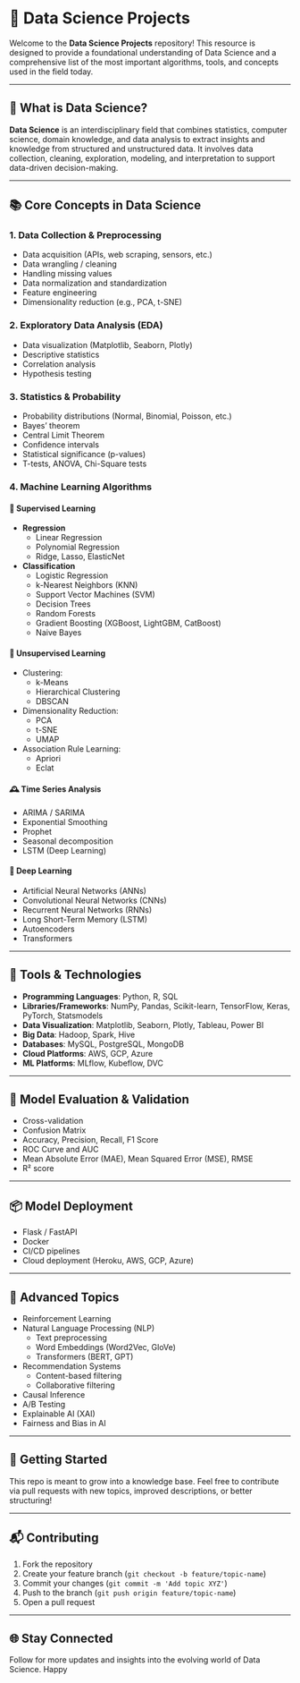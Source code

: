 # 🌟 Data Science Projects

Welcome to the **Data Science Projects** repository! This resource is designed to provide a foundational understanding of Data Science and a comprehensive list of the most important algorithms, tools, and concepts used in the field today.

---

## 📌 What is Data Science?

**Data Science** is an interdisciplinary field that combines statistics, computer science, domain knowledge, and data analysis to extract insights and knowledge from structured and unstructured data. It involves data collection, cleaning, exploration, modeling, and interpretation to support data-driven decision-making.

---

## 📚 Core Concepts in Data Science

### 1. **Data Collection & Preprocessing**
- Data acquisition (APIs, web scraping, sensors, etc.)
- Data wrangling / cleaning
- Handling missing values
- Data normalization and standardization
- Feature engineering
- Dimensionality reduction (e.g., PCA, t-SNE)

### 2. **Exploratory Data Analysis (EDA)**
- Data visualization (Matplotlib, Seaborn, Plotly)
- Descriptive statistics
- Correlation analysis
- Hypothesis testing

### 3. **Statistics & Probability**
- Probability distributions (Normal, Binomial, Poisson, etc.)
- Bayes’ theorem
- Central Limit Theorem
- Confidence intervals
- Statistical significance (p-values)
- T-tests, ANOVA, Chi-Square tests

### 4. **Machine Learning Algorithms**

#### 🧠 Supervised Learning
- **Regression**
  - Linear Regression
  - Polynomial Regression
  - Ridge, Lasso, ElasticNet
- **Classification**
  - Logistic Regression
  - k-Nearest Neighbors (KNN)
  - Support Vector Machines (SVM)
  - Decision Trees
  - Random Forests
  - Gradient Boosting (XGBoost, LightGBM, CatBoost)
  - Naive Bayes

#### 🤖 Unsupervised Learning
- Clustering:
  - k-Means
  - Hierarchical Clustering
  - DBSCAN
- Dimensionality Reduction:
  - PCA
  - t-SNE
  - UMAP
- Association Rule Learning:
  - Apriori
  - Eclat

#### 🕰️ Time Series Analysis
- ARIMA / SARIMA
- Exponential Smoothing
- Prophet
- Seasonal decomposition
- LSTM (Deep Learning)

#### 🔮 Deep Learning
- Artificial Neural Networks (ANNs)
- Convolutional Neural Networks (CNNs)
- Recurrent Neural Networks (RNNs)
- Long Short-Term Memory (LSTM)
- Autoencoders
- Transformers

---

## 🧰 Tools & Technologies

- **Programming Languages**: Python, R, SQL
- **Libraries/Frameworks**: NumPy, Pandas, Scikit-learn, TensorFlow, Keras, PyTorch, Statsmodels
- **Data Visualization**: Matplotlib, Seaborn, Plotly, Tableau, Power BI
- **Big Data**: Hadoop, Spark, Hive
- **Databases**: MySQL, PostgreSQL, MongoDB
- **Cloud Platforms**: AWS, GCP, Azure
- **ML Platforms**: MLflow, Kubeflow, DVC

---

## 🔄 Model Evaluation & Validation

- Cross-validation
- Confusion Matrix
- Accuracy, Precision, Recall, F1 Score
- ROC Curve and AUC
- Mean Absolute Error (MAE), Mean Squared Error (MSE), RMSE
- R² score

---

## 📦 Model Deployment

- Flask / FastAPI
- Docker
- CI/CD pipelines
- Cloud deployment (Heroku, AWS, GCP, Azure)

---

## 🧠 Advanced Topics

- Reinforcement Learning
- Natural Language Processing (NLP)
  - Text preprocessing
  - Word Embeddings (Word2Vec, GloVe)
  - Transformers (BERT, GPT)
- Recommendation Systems
  - Content-based filtering
  - Collaborative filtering
- Causal Inference
- A/B Testing
- Explainable AI (XAI)
- Fairness and Bias in AI

---

## 🚀 Getting Started

This repo is meant to grow into a knowledge base. Feel free to contribute via pull requests with new topics, improved descriptions, or better structuring!

---

## 📬 Contributing

1. Fork the repository
2. Create your feature branch (`git checkout -b feature/topic-name`)
3. Commit your changes (`git commit -m 'Add topic XYZ'`)
4. Push to the branch (`git push origin feature/topic-name`)
5. Open a pull request



---

## 🌐 Stay Connected

Follow for more updates and insights into the evolving world of Data Science. Happy
